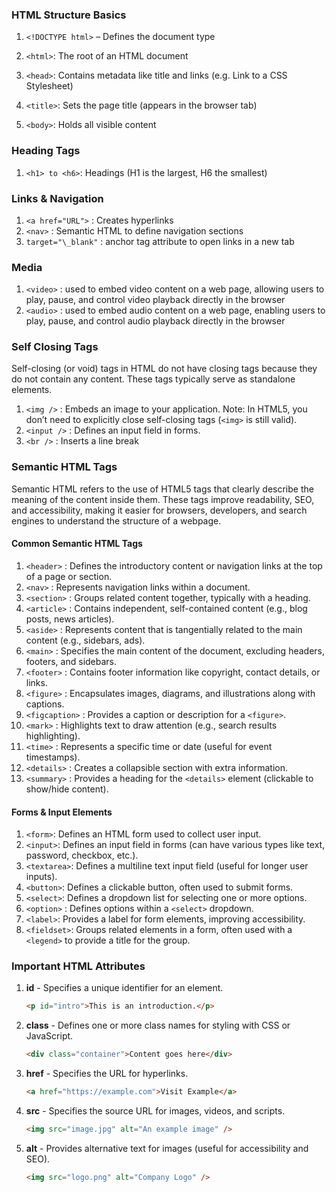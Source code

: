 ### HTML Structure Basics

1. `<!DOCTYPE html>` – Defines the document type

2. `<html>`: The root of an HTML document
3. `<head>`: Contains metadata like title and links (e.g. Link to a CSS Stylesheet)
4. `<title>`: Sets the page title (appears in the browser tab)
5. `<body>`: Holds all visible content

### Heading Tags

1. `<h1> to <h6>`: Headings (H1 is the largest, H6 the smallest)

### Links & Navigation

1. `<a href="URL">` : Creates hyperlinks
2. `<nav>` : Semantic HTML to define navigation sections
3. `target="\_blank"` : anchor tag attribute to open links in a new tab

### Media

1. `<video>` : used to embed video content on a web page, allowing users to play, pause, and control video playback directly in the browser
2. `<audio>` : used to embed audio content on a web page, enabling users to play, pause, and control audio playback directly in the browser

### Self Closing Tags

Self-closing (or void) tags in HTML do not have closing tags because they do not contain any content. These tags typically serve as standalone elements.

1. `<img />` : Embeds an image to your application. Note: In HTML5, you don’t need to explicitly close self-closing tags (`<img>` is still valid).
2. `<input />` : Defines an input field in forms.
3. `<br />` : Inserts a line break

### Semantic HTML Tags

Semantic HTML refers to the use of HTML5 tags that clearly describe the meaning of the content inside them. These tags improve readability, SEO, and accessibility,
making it easier for browsers, developers, and search engines to understand the structure of a webpage.

#### Common Semantic HTML Tags

1. `<header>` : Defines the introductory content or navigation links at the top of a page or section.
2. `<nav>` : Represents navigation links within a document.
3. `<section>` : Groups related content together, typically with a heading.
4. `<article>` : Contains independent, self-contained content (e.g., blog posts, news articles).
5. `<aside>` : Represents content that is tangentially related to the main content (e.g., sidebars, ads).
6. `<main>` : Specifies the main content of the document, excluding headers, footers, and sidebars.
7. `<footer>` : Contains footer information like copyright, contact details, or links.
8. `<figure>` : Encapsulates images, diagrams, and illustrations along with captions.
9. `<figcaption>` : Provides a caption or description for a `<figure>`.
10. `<mark>` : Highlights text to draw attention (e.g., search results highlighting).
11. `<time>` : Represents a specific time or date (useful for event timestamps).
12. `<details>` : Creates a collapsible section with extra information.
13. `<summary>` : Provides a heading for the `<details>` element (clickable to show/hide content).

#### Forms & Input Elements

1. `<form>`: Defines an HTML form used to collect user input.
2. `<input>`: Defines an input field in forms (can have various types like text, password, checkbox, etc.).
3. `<textarea>`: Defines a multiline text input field (useful for longer user inputs).
4. `<button>`: Defines a clickable button, often used to submit forms.
5. `<select>`: Defines a dropdown list for selecting one or more options.
6. `<option>` : Defines options within a `<select>` dropdown.
7. `<label>`: Provides a label for form elements, improving accessibility.
8. `<fieldset>`: Groups related elements in a form, often used with a `<legend>` to provide a title for the group.

### Important HTML Attributes

1. **id** - Specifies a unique identifier for an element.

   ```html
   <p id="intro">This is an introduction.</p>
   ```

2. **class** - Defines one or more class names for styling with CSS or JavaScript.

   ```html
   <div class="container">Content goes here</div>
   ```

3. **href** - Specifies the URL for hyperlinks.

   ```html
   <a href="https://example.com">Visit Example</a>
   ```

4. **src** - Specifies the source URL for images, videos, and scripts.

   ```html
   <img src="image.jpg" alt="An example image" />
   ```

5. **alt** - Provides alternative text for images (useful for accessibility and SEO).
   ```html
   <img src="logo.png" alt="Company Logo" />
   ```

